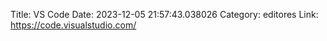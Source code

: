 Title: VS Code
Date: 2023-12-05 21:57:43.038026
Category: editores
Link: https://code.visualstudio.com/
